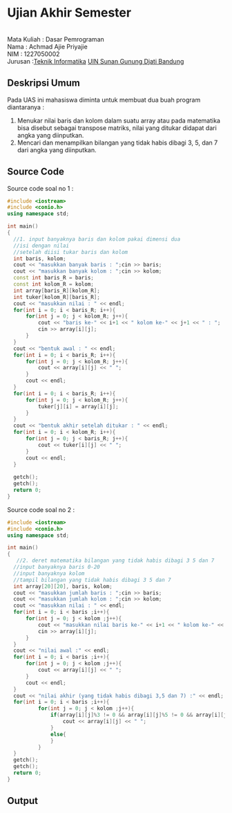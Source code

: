 # Ujian Akhir Semester 
<br>Mata Kuliah 	: Dasar Pemrograman
<br> Nama		: Achmad Ajie Priyajie
<br>NIM		:	1227050002
<br>Jurusan		:[Teknik Informatika](http://if.uinsgd.ac.id/) [UIN Sunan Gunung Djati Bandung](https://uinsgd.ac.id/) 

## Deskripsi Umum
Pada UAS ini mahasiswa diminta untuk membuat dua buah program diantaranya :<br>
  1.  Menukar nilai baris dan kolom dalam suatu array atau pada matematika bisa disebut sebagai transpose matriks, nilai yang ditukar didapat dari angka yang diinputkan.
  2.	Mencari dan menampilkan bilangan yang tidak habis dibagi 3, 5, dan 7 dari angka yang diinputkan.
## Source Code
  Source code soal no 1 :
  ```cpp
  #include <iostream>
#include <conio.h>
using namespace std;

int main()
{
    //1. input banyaknya baris dan kolom pakai dimensi dua
    //isi dengan nilai
    //setelah diisi tukar baris dan kolom
    int baris, kolom;
    cout << "masukkan banyak baris : ";cin >> baris;
    cout << "masukkan banyak kolom : ";cin >> kolom;
    const int baris_R = baris;
    const int kolom_R = kolom;
    int array[baris_R][kolom_R];
    int tuker[kolom_R][baris_R];
    cout << "masukkan nilai : " << endl;
    for(int i = 0; i < baris_R; i++){
        for(int j = 0; j < kolom_R; j++){
            cout << "baris ke-" << i+1 << " kolom ke-" << j+1 << " : ";
            cin >> array[i][j]; 
        }
    }
    cout << "bentuk awal : " << endl;
    for(int i = 0; i < baris_R; i++){
        for(int j = 0; j < kolom_R; j++){
            cout << array[i][j] << " ";
        }
        cout << endl;
    }
    for(int i = 0; i < baris_R; i++){
        for(int j = 0; j < kolom_R; j++){
            tuker[j][i] = array[i][j];
        }
    }
    cout << "bentuk akhir setelah ditukar : " << endl;
    for(int i = 0; i < kolom_R; i++){
        for(int j = 0; j < baris_R; j++){
            cout << tuker[i][j] << " ";
        }
        cout << endl;
    }
    
    getch();  
    getch();         
    return 0;
}
  ```
  Source code soal no 2 : 
  ```cpp
  #include <iostream>
#include <conio.h>
using namespace std;

int main()
{
     //2. deret matematika bilangan yang tidak habis dibagi 3 5 dan 7
    //input banyaknya baris 0-20
    //input banyaknya kolom
    //tampil bilangan yang tidak habis dibagi 3 5 dan 7
    int array[20][20], baris, kolom;
    cout << "masukkan jumlah baris : ";cin >> baris;
    cout << "masukkan jumlah kolom : ";cin >> kolom;
    cout << "masukkan nilai : " << endl;
    for(int i = 0; i < baris ;i++){
        for(int j = 0; j < kolom ;j++){
            cout << "masukkan nilai baris ke-" << i+1 << " kolom ke-" << j+1 << " : ";
            cin >> array[i][j];
        }
    }
    cout << "nilai awal :" << endl;
    for(int i = 0; i < baris ;i++){
        for(int j = 0; j < kolom ;j++){
            cout << array[i][j] << " ";
        }
        cout << endl;
    }
    cout << "nilai akhir (yang tidak habis dibagi 3,5 dan 7) :" << endl;
    for(int i = 0; i < baris ;i++){
            for(int j = 0; j < kolom ;j++){
                if(array[i][j]%3 != 0 && array[i][j]%5 != 0 && array[i][j]%7 != 0){
                    cout << array[i][j] << " ";
                }
                else{
                }
            }
    }
    getch();
    getch();
    return 0;
}

  ```
## Output
